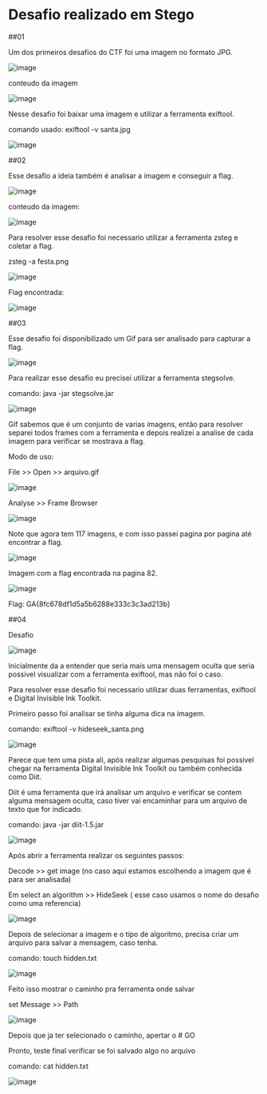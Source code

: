 
# Desafio realizado em Stego


##01

Um dos primeiros desafios do CTF foi uma imagem no formato JPG.

![image](https://user-images.githubusercontent.com/26422836/210899819-1e6cbf34-cd9b-4ed0-9b19-312b7e605f07.png)

conteudo da imagem

![image](https://user-images.githubusercontent.com/26422836/210899837-276f903f-25a1-4889-9497-03b9555150bd.png)

Nesse desafio foi baixar uma imagem e utilizar a ferramenta exiftool.

comando usado: exiftool -v santa.jpg

![image](https://user-images.githubusercontent.com/26422836/210900596-a36f052e-da57-4263-beab-2a85713795e2.png)


##02

Esse desafio a ideia também é analisar a imagem e conseguir a flag.

![image](https://user-images.githubusercontent.com/26422836/210900807-a74d37fc-5e42-4aed-8dd0-fa3b6e880a9a.png)

conteudo da imagem:

![image](https://user-images.githubusercontent.com/26422836/210903620-25314657-e4c8-4992-ba55-037055f245e7.png)


Para resolver esse desafio foi necessario utilizar a ferramenta zsteg e coletar a flag.

zsteg -a festa.png

![image](https://user-images.githubusercontent.com/26422836/210903364-65c25314-66d9-4c53-9b04-eef709df3535.png)

Flag encontrada:

![image](https://user-images.githubusercontent.com/26422836/210903420-a1cc4f81-fcd2-4326-bfdd-3b0b11562180.png)


##03

Esse desafio foi disponibilizado um Gif para ser analisado para capturar a flag.

![image](https://user-images.githubusercontent.com/26422836/210900824-b9be3e85-6c6f-4870-9676-cff59fb2a326.png)

Para realizar esse desafio eu precisei utilizar a ferramenta stegsolve.

comando: java -jar stegsolve.jar

![image](https://user-images.githubusercontent.com/26422836/210905801-5e4a6a81-3cf5-48c9-9578-529ae23d1468.png)

Gif sabemos que é um conjunto de varias imagens, então para resolver separei todos frames com a ferramenta e depois realizei a analise de cada imagem para verificar se mostrava a flag.

Modo de uso: 

File >> Open >> arquivo.gif

![image](https://user-images.githubusercontent.com/26422836/210906078-fdbec264-e6a2-42eb-abc6-2f7a550122c3.png)

Analyse >> Frame Browser

![image](https://user-images.githubusercontent.com/26422836/210906198-cfcba4b1-07bb-4e4a-b560-42149e8c4b3e.png)

Note que agora tem 117 imagens, e com isso passei pagina por pagina até encontrar a flag.

![image](https://user-images.githubusercontent.com/26422836/210906308-fb4de318-29c4-414e-b491-2f745d29d1fa.png)

Imagem com a flag encontrada na pagina 82.

![image](https://user-images.githubusercontent.com/26422836/210906495-e93d5f6d-9d43-427b-9e7c-46355321e338.png)

Flag: GA{8fc678df1d5a5b6288e333c3c3ad213b}

##04

Desafio

![image](https://user-images.githubusercontent.com/26422836/210900872-2b380afb-3bbf-474d-b182-fb69ad3b1dc9.png)

Inicialmente da a entender que seria mais uma mensagem oculta que seria possivel visualizar com a ferramenta exiftool, mas não foi o caso. 

Para resolver esse desafio foi necessario utilizar duas ferramentas, exiftool e Digital Invisible Ink Toolkit.

Primeiro passo foi analisar se tinha alguma dica na imagem.

comando:  exiftool -v hideseek_santa.png 

![image](https://user-images.githubusercontent.com/26422836/210917427-b286d3e0-fec6-4dbf-aeab-2c5fa36fcc07.png)
 
 Parece que tem uma pista ali, após realizar algumas pesquisas foi possivel chegar na ferramenta Digital Invisible Ink Toolkit ou também conhecida como Diit.
 
 Diit é uma ferramenta que irá analisar um arquivo e verificar se contem alguma mensagem oculta, caso tiver vai encaminhar para um arquivo de texto que for indicado.
 
 comando: java -jar diit-1.5.jar
 
 ![image](https://user-images.githubusercontent.com/26422836/210918501-711fac5c-09e8-4b0e-845d-d4473e3d73e2.png)

Após abrir a ferramenta realizar os seguintes passos:

Decode >> get image (no caso aqui estamos escolhendo a imagem que é para ser analisada)

Em select an algorithm >> HideSeek ( esse caso usamos o nome do desafio como uma referencia)
 
 ![image](https://user-images.githubusercontent.com/26422836/210918446-3ae3f961-363a-494f-acb2-7a82beb47305.png)

Depois de selecionar a imagem e o tipo de algoritmo, precisa criar um arquivo para salvar a mensagem, caso tenha.

comando: touch hidden.txt

![image](https://user-images.githubusercontent.com/26422836/210919083-5fdb4aaa-abec-439d-825c-b5ed8e78e10a.png)

Feito isso mostrar o caminho pra ferramenta onde salvar

set Message >> Path

![image](https://user-images.githubusercontent.com/26422836/210919314-7ef1d2b5-f1bb-4386-80ed-8ecdc1bd6c0a.png)

Depois que ja ter selecionado o caminho, apertar o # GO

Pronto, teste final verificar se foi salvado algo no arquivo

comando: cat hidden.txt

![image](https://user-images.githubusercontent.com/26422836/210919402-7676f101-8632-4e33-a1aa-aa1e53c453d5.png)

 
